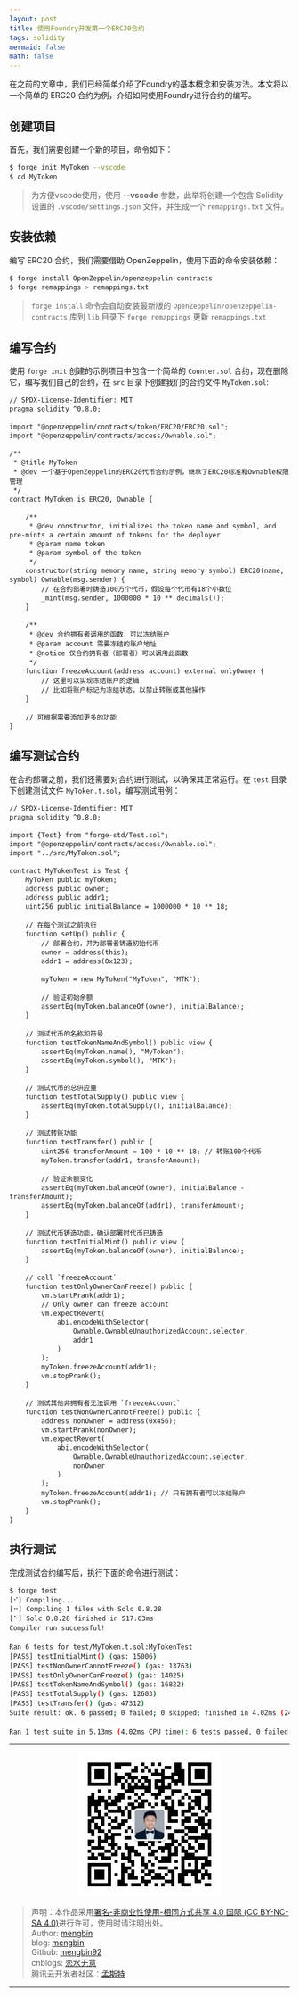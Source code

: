 ```yaml
---
layout: post
title: 使用Foundry开发第一个ERC20合约
tags: solidity
mermaid: false
math: false
---  
```


在之前的文章中，我们已经简单介绍了Foundry的基本概念和安装方法。本文将以一个简单的 ERC20 合约为例，介绍如何使用Foundry进行合约的编写。  

## 创建项目  

首先，我们需要创建一个新的项目，命令如下：  

```bash
$ forge init MyToken --vscode
$ cd MyToken
```  

> 为方便vscode使用，使用 **--vscode** 参数，此举将创建一个包含 Solidity 设置的 `.vscode/settings.json` 文件，并生成一个 `remappings.txt` 文件。

## 安装依赖  

编写 ERC20 合约，我们需要借助 OpenZeppelin，使用下面的命令安装依赖：  

```bash
$ forge install OpenZeppelin/openzeppelin-contracts 
$ forge remappings > remappings.txt
```

> `forge install` 命令会自动安装最新版的 `OpenZeppelin/openzeppelin-contracts` 库到 `lib` 目录下
> `forge remappings` 更新 `remappings.txt`

## 编写合约  

使用 `forge init` 创建的示例项目中包含一个简单的 `Counter.sol` 合约，现在删除它，编写我们自己的合约，在 `src` 目录下创建我们的合约文件 `MyToken.sol`:  

```solidity
// SPDX-License-Identifier: MIT
pragma solidity ^0.8.0;

import "@openzeppelin/contracts/token/ERC20/ERC20.sol";
import "@openzeppelin/contracts/access/Ownable.sol";

/**
 * @title MyToken
 * @dev 一个基于OpenZeppelin的ERC20代币合约示例，继承了ERC20标准和Ownable权限管理
 */
contract MyToken is ERC20, Ownable {

    /**
     * @dev constructor, initializes the token name and symbol, and pre-mints a certain amount of tokens for the deployer
     * @param name token
     * @param symbol of the token
     */
    constructor(string memory name, string memory symbol) ERC20(name, symbol) Ownable(msg.sender) {
        // 在合约部署时铸造100万个代币，假设每个代币有18个小数位
        _mint(msg.sender, 1000000 * 10 ** decimals());
    }

    /**
     * @dev 合约拥有者调用的函数，可以冻结账户
     * @param account 需要冻结的账户地址
     * @notice 仅合约拥有者（部署者）可以调用此函数
     */
    function freezeAccount(address account) external onlyOwner {
        // 这里可以实现冻结账户的逻辑
        // 比如将账户标记为冻结状态，以禁止转账或其他操作
    }

    // 可根据需要添加更多的功能
}
```  

## 编写测试合约  

在合约部署之前，我们还需要对合约进行测试，以确保其正常运行。在 `test` 目录下创建测试文件 `MyToken.t.sol`，编写测试用例： 

```solidity
// SPDX-License-Identifier: MIT
pragma solidity ^0.8.0;

import {Test} from "forge-std/Test.sol";
import "@openzeppelin/contracts/access/Ownable.sol";
import "../src/MyToken.sol";

contract MyTokenTest is Test {
    MyToken public myToken;
    address public owner;
    address public addr1;
    uint256 public initialBalance = 1000000 * 10 ** 18;

    // 在每个测试之前执行
    function setUp() public {
        // 部署合约，并为部署者铸造初始代币
        owner = address(this);
        addr1 = address(0x123);

        myToken = new MyToken("MyToken", "MTK");

        // 验证初始余额
        assertEq(myToken.balanceOf(owner), initialBalance);
    }

    // 测试代币的名称和符号
    function testTokenNameAndSymbol() public view {
        assertEq(myToken.name(), "MyToken");
        assertEq(myToken.symbol(), "MTK");
    }

    // 测试代币的总供应量
    function testTotalSupply() public view {
        assertEq(myToken.totalSupply(), initialBalance);
    }

    // 测试转账功能
    function testTransfer() public {
        uint256 transferAmount = 100 * 10 ** 18; // 转账100个代币
        myToken.transfer(addr1, transferAmount);

        // 验证余额变化
        assertEq(myToken.balanceOf(owner), initialBalance - transferAmount);
        assertEq(myToken.balanceOf(addr1), transferAmount);
    }

    // 测试代币铸造功能，确认部署时代币已铸造
    function testInitialMint() public view {
        assertEq(myToken.balanceOf(owner), initialBalance);
    }

    // call `freezeAccount`
    function testOnlyOwnerCanFreeze() public {
        vm.startPrank(addr1);
        // Only owner can freeze account
        vm.expectRevert(
            abi.encodeWithSelector(
                Ownable.OwnableUnauthorizedAccount.selector,
                addr1
            )
        );
        myToken.freezeAccount(addr1);
        vm.stopPrank();
    }

    // 测试其他非拥有者无法调用 `freezeAccount`
    function testNonOwnerCannotFreeze() public {
        address nonOwner = address(0x456);
        vm.startPrank(nonOwner);
        vm.expectRevert(
            abi.encodeWithSelector(
                Ownable.OwnableUnauthorizedAccount.selector,
                nonOwner
            )
        );
        myToken.freezeAccount(addr1); // 只有拥有者可以冻结账户
        vm.stopPrank();
    }
}
```  

## 执行测试  

完成测试合约编写后，执行下面的命令进行测试：  

```bash
$ forge test
[⠊] Compiling...
[⠒] Compiling 1 files with Solc 0.8.28
[⠑] Solc 0.8.28 finished in 517.63ms
Compiler run successful!

Ran 6 tests for test/MyToken.t.sol:MyTokenTest
[PASS] testInitialMint() (gas: 15006)
[PASS] testNonOwnerCannotFreeze() (gas: 13763)
[PASS] testOnlyOwnerCanFreeze() (gas: 14025)
[PASS] testTokenNameAndSymbol() (gas: 16822)
[PASS] testTotalSupply() (gas: 12603)
[PASS] testTransfer() (gas: 47312)
Suite result: ok. 6 passed; 0 failed; 0 skipped; finished in 4.02ms (243.60µs CPU time)

Ran 1 test suite in 5.13ms (4.02ms CPU time): 6 tests passed, 0 failed, 0 skipped (6 total tests)
```  

---

<div align="center">
  <img src="../img/qrcode_wechat.jpg" alt="孟斯特">
</div>

> 声明：本作品采用[署名-非商业性使用-相同方式共享 4.0 国际 (CC BY-NC-SA 4.0)](https://creativecommons.org/licenses/by-nc-sa/4.0/deed.zh)进行许可，使用时请注明出处。  
> Author: [mengbin](mengbin1992@outlook.com)  
> blog: [mengbin](https://mengbin.top)  
> Github: [mengbin92](https://mengbin92.github.io/)  
> cnblogs: [恋水无意](https://www.cnblogs.com/lianshuiwuyi/)  
> 腾讯云开发者社区：[孟斯特](https://cloud.tencent.com/developer/user/6649301)  
---